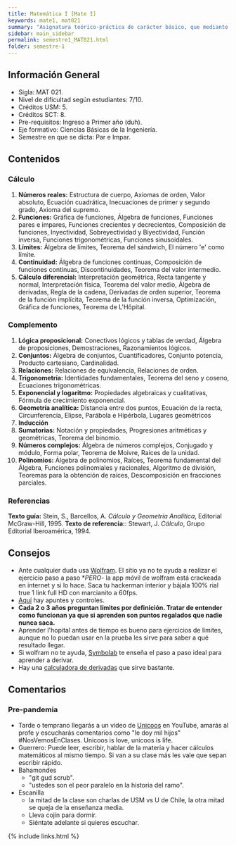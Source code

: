 ```yaml
---
title: Matemática I [Mate I]
keywords: mate1, mat021
summary: "Asignatura teórico-práctica de carácter básico, que mediante la integración de conceptos del álgebra, la trigonometría y la geometría analítica, provee los fundamentos del lenguaje matemático; como los conceptos básicos y técnicas propias del cálculo diferencial para funciones reales de variable real. Oh god here we go! Felicitaciones en entrar a tu primera mate. Como referencia, te sentirás [así][1]."
sidebar: main_sidebar
permalink: semestre1_MAT021.html
folder: semestre-1
---
```


## Información General

- Sigla: MAT 021.
- Nivel de dificultad según estudiantes: 7/10.
- Créditos USM: 5.
- Créditos SCT: 8.
- Pre-requisitos: Ingreso a Primer año (duh).
- Eje formativo: Ciencias Básicas de la Ingeniería.
- Semestre en que se dicta: Par e Impar.

## Contenidos

### Cálculo

1. **Números reales:** Estructura de cuerpo, Axiomas de orden, Valor absoluto, Ecuación cuadrática, Inecuaciones de primer y segundo grado, Axioma del supremo.
2. **Funciones:** Gráfica de funciones, Álgebra de funciones, Funciones pares e impares, Funciones crecientes y decrecientes, Composición de funciones, Inyectividad, Sobreyectividad y Biyectividad, Función inversa, Funciones trigonométricas, Funciones sinusoidales.
3. **Límites:** Álgebra de límites, Teorema del sándwich, El número 'e' como límite.
4. **Continuidad:** Álgebra de funciones continuas, Composición de funciones continuas, Discontinuidades, Teorema del valor intermedio.
5. **Cálculo diferencial:** Interpretación geométrica, Recta tangente y normal, Interpretación física, Teorema del valor medio, Álgebra de derivadas, Regla de la cadena, Derivadas de orden superior, Teorema de la función implícita, Teorema de la función inversa, Optimización, Gráfica de funciones, Teorema de L'Hôpital.

### Complemento

1. **Lógica proposicional:** Conectivos lógicos y tablas de verdad, Álgebra de proposiciones, Demostraciones, Razonamientos lógicos.
2. **Conjuntos:** Álgebra de conjuntos, Cuantificadores, Conjunto potencia, Producto cartesiano, Cardinalidad.
3. **Relaciones:** Relaciones de equivalencia, Relaciones de orden.
4. **Trigonometría:** Identidades fundamentales, Teorema del seno y coseno, Ecuaciones trigonométricas.
5. **Exponencial y logaritmo:** Propiedades algebraicas y cualitativas, Fórmula de crecimiento exponencial.
6. **Geometría analítica:** Distancia entre dos puntos, Ecuación de la recta, Circunferencia, Elipse, Parábola e Hipérbola, Lugares geométricos
7. **Inducción**
8. **Sumatorias:** Notación y propiedades, Progresiones aritméticas y geométricas, Teorema del binomio.
9. **Números complejos:** Álgebra de números complejos, Conjugado y módulo, Forma polar, Teorema de Moivre, Raíces de la unidad.
10. **Polinomios:** Álgebra de polinomios, Raíces, Teorema fundamental del Álgebra, Funciones polinomiales y racionales, Algoritmo de división, Teoremas para la obtención de raíces, Descomposición en fracciones parciales.

### Referencias

**Texto guía:** Stein, S., Barcellos, A. *Cálculo y Geometría Analítica*, Editorial McGraw-Hill, 1995.
**Texto de referencia:**: Stewart, J. *Cálculo*, Grupo Editorial Iberoamérica, 1994.

## Consejos

- Ante cualquier duda usa [Wolfram][2]. El sitio ya no te ayuda a realizar el ejercicio paso a paso **PERO*- la app  móvil de wolfram está crackeada en internet y si lo hace. Saca tu hackerman interior y bájala 100% rial true 1 link full HD con marcianito a 60fps.
- [Aquí][3] hay apuntes y controles.
- **Cada 2 o 3 años preguntan límites por definición. Tratar de entender como funcionan ya que si aprenden son puntos regalados que nadie nunca saca.**
- Aprender l'hopital antes de tiempo es bueno para ejercicios de límites, aunque no lo puedan usar en la prueba les sirve para saber a qué resultado llegar.
- Si wolfram no te ayuda, [Symbolab][4] te enseña el paso a paso ideal para aprender a derivar.
- Hay una [calculadora de derivadas][5] que sirve bastante.

## Comentarios

### Pre-pandemia

- Tarde o temprano llegarás a un video de [Unicoos][6] en YouTube, amarás al profe y escucharás comentarios como "le doy mil hijos" #NosVemosEnClases. Unicoos is love, unicoos is life.
- Guerrero: Puede leer, escribir, hablar de la materia y hacer cálculos matemáticos al mismo tiempo. Si van a su clase más les vale que sepan escribir rápido.
- Bahamondes
  - "git gud scrub".
  - "ustedes son el peor paralelo en la historia del ramo".
- Escanilla
  - la mitad de la clase son charlas de USM vs U de Chile, la otra mitad se queja de la enseñanza media.
  - Lleva cojín para dormir.
  - Siéntate adelante si quieres escuchar.

[1]: https://www.facebook.com/David.R.G.Lopez/videos/1821185477964938/
[2]: https://www.wolframalpha.com/
[3]: https://sites.google.com/site/apuntesycontroles/
[4]: https://www.symbolab.com/
[5]: https://www.calculadora-de-derivadas.com/
[6]: https://www.youtube.com/user/davidcpv

{% include links.html %}

